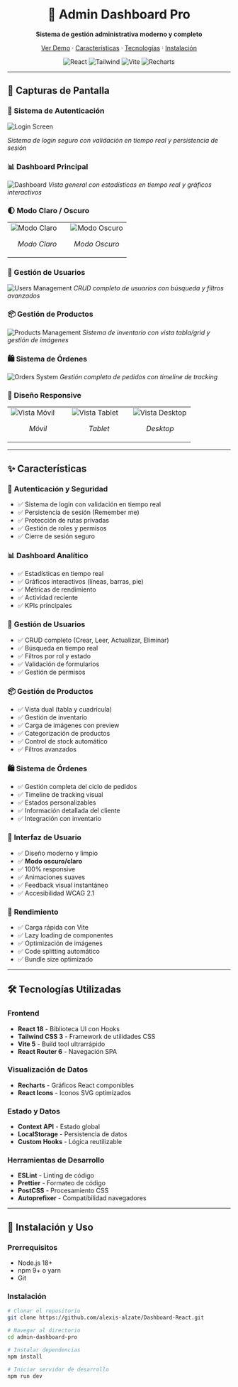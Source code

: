 <div align="center">
  
  # 🚀 Admin Dashboard Pro
  
  <p align="center">
    <strong>Sistema de gestión administrativa moderno y completo</strong>
  </p>
  
  <p align="center">
    <a href="#demo">Ver Demo</a>
    ·
    <a href="#características">Características</a>
    ·
    <a href="#tecnologías">Tecnologías</a>
    ·
    <a href="#instalación">Instalación</a>
  </p>
  
  <p align="center">
    <img src="https://img.shields.io/badge/React-18.2.0-61DAFB?style=for-the-badge&logo=react&logoColor=white" alt="React" />
    <img src="https://img.shields.io/badge/Tailwind_CSS-3.4.0-38B2AC?style=for-the-badge&logo=tailwind-css&logoColor=white" alt="Tailwind" />
    <img src="https://img.shields.io/badge/Vite-5.0.0-646CFF?style=for-the-badge&logo=vite&logoColor=white" alt="Vite" />
    <img src="https://img.shields.io/badge/Recharts-2.10.0-FF6384?style=for-the-badge" alt="Recharts" />
  </p>
</div>

---

## 📸 Capturas de Pantalla

### 🔐 Sistema de Autenticación
![Login Screen](./src/assets/screenshots/login.gif)

*Sistema de login seguro con validación en tiempo real y persistencia de sesión*

### 📊 Dashboard Principal
![Dashboard](./assets/screenshots/Dashboardpc.gif)
*Vista general con estadísticas en tiempo real y gráficos interactivos*

### 🌓 Modo Claro / Oscuro
<table>
  <tr>
    <td width="50%">
      <img src="ruta/a/tu/imagen-light-mode.png" alt="Modo Claro" />
      <p align="center"><em>Modo Claro</em></p>
    </td>
    <td width="50%">
      <img src="ruta/a/tu/imagen-dark-mode.png" alt="Modo Oscuro" />
      <p align="center"><em>Modo Oscuro</em></p>
    </td>
  </tr>
</table>

### 👥 Gestión de Usuarios
![Users Management](./src/assets/screenshots/gestionusuarioc.png)
*CRUD completo de usuarios con búsqueda y filtros avanzados*

### 📦 Gestión de Productos
![Products Management](./assets/screenshots/)
*Sistema de inventario con vista tabla/grid y gestión de imágenes*

### 🛍️ Sistema de Órdenes
![Orders System](../dashboard-admin/assets/screenshots/Ordenes.png)
*Gestión completa de pedidos con timeline de tracking*

### 📱 Diseño Responsive
<table>
  <tr>
    <td width="33%">
      <img src="ruta/a/tu/imagen-mobile.png" alt="Vista Móvil" />
      <p align="center"><em>Móvil</em></p>
    </td>
    <td width="33%">
      <img src="ruta/a/tu/imagen-tablet.png" alt="Vista Tablet" />
      <p align="center"><em>Tablet</em></p>
    </td>
    <td width="33%">
      <img src="ruta/a/tu/imagen-desktop.png" alt="Vista Desktop" />
      <p align="center"><em>Desktop</em></p>
    </td>
  </tr>
</table>

---

## ✨ Características

### 🔐 **Autenticación y Seguridad**
- ✅ Sistema de login con validación en tiempo real
- ✅ Persistencia de sesión (Remember me)
- ✅ Protección de rutas privadas
- ✅ Gestión de roles y permisos
- ✅ Cierre de sesión seguro

### 📊 **Dashboard Analítico**
- ✅ Estadísticas en tiempo real
- ✅ Gráficos interactivos (líneas, barras, pie)
- ✅ Métricas de rendimiento
- ✅ Actividad reciente
- ✅ KPIs principales

### 👥 **Gestión de Usuarios**
- ✅ CRUD completo (Crear, Leer, Actualizar, Eliminar)
- ✅ Búsqueda en tiempo real
- ✅ Filtros por rol y estado
- ✅ Validación de formularios
- ✅ Gestión de permisos

### 📦 **Gestión de Productos**
- ✅ Vista dual (tabla y cuadrícula)
- ✅ Gestión de inventario
- ✅ Carga de imágenes con preview
- ✅ Categorización de productos
- ✅ Control de stock automático
- ✅ Filtros avanzados

### 🛍️ **Sistema de Órdenes**
- ✅ Gestión completa del ciclo de pedidos
- ✅ Timeline de tracking visual
- ✅ Estados personalizables
- ✅ Información detallada del cliente
- ✅ Integración con inventario

### 🎨 **Interfaz de Usuario**
- ✅ Diseño moderno y limpio
- ✅ **Modo oscuro/claro**
- ✅ 100% responsive
- ✅ Animaciones suaves
- ✅ Feedback visual instantáneo
- ✅ Accesibilidad WCAG 2.1

### 🚀 **Rendimiento**
- ✅ Carga rápida con Vite
- ✅ Lazy loading de componentes
- ✅ Optimización de imágenes
- ✅ Code splitting automático
- ✅ Bundle size optimizado

---

## 🛠️ Tecnologías Utilizadas

### **Frontend**
- **React 18** - Biblioteca UI con Hooks
- **Tailwind CSS 3** - Framework de utilidades CSS
- **Vite 5** - Build tool ultrarrápido
- **React Router 6** - Navegación SPA

### **Visualización de Datos**
- **Recharts** - Gráficos React componibles
- **React Icons** - Iconos SVG optimizados

### **Estado y Datos**
- **Context API** - Estado global
- **LocalStorage** - Persistencia de datos
- **Custom Hooks** - Lógica reutilizable

### **Herramientas de Desarrollo**
- **ESLint** - Linting de código
- **Prettier** - Formateo de código
- **PostCSS** - Procesamiento CSS
- **Autoprefixer** - Compatibilidad navegadores

---

## 🚀 Instalación y Uso

### **Prerrequisitos**
- Node.js 18+ 
- npm 9+ o yarn
- Git

### **Instalación**

```bash
# Clonar el repositorio
git clone https://github.com/alexis-alzate/Dashboard-React.git

# Navegar al directorio
cd admin-dashboard-pro

# Instalar dependencias
npm install

# Iniciar servidor de desarrollo
npm run dev